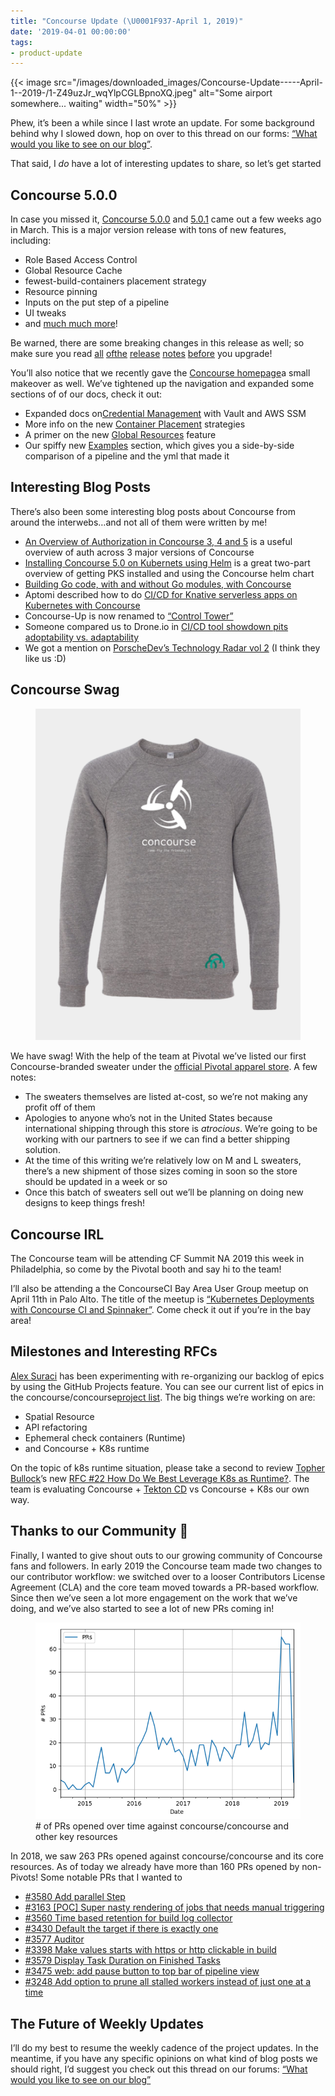 ```yaml
---
title: "Concourse Update (\U0001F937-April 1, 2019)"
date: '2019-04-01 00:00:00'
tags:
- product-update
---
```


{{< image src="/images/downloaded_images/Concourse-Update-----April-1--2019-/1-Z49uzJr_wqYlpCGLBpnoXQ.jpeg" alt="Some airport somewhere... waiting" width="50%" >}}

Phew, it’s been a while since I last wrote an update. For some background behind why I slowed down, hop on over to this thread on our forms: [“What would you like to see on our blog”](https://discuss.concourse-ci.org/t/what-kind-of-topics-would-you-like-to-see-on-our-blog/1222/8).

That said, I _do_ have a lot of interesting updates to share, so let’s get started

## Concourse 5.0.0

In case you missed it, [Concourse 5.0.0](https://concourse-ci.org/download.html#v500) and [5.0.1](https://concourse-ci.org/download.html#v501) came out a few weeks ago in March. This is a major version release with tons of new features, including:

- Role Based Access Control
- Global Resource Cache
- fewest-build-containers placement strategy
- Resource pinning
- Inputs on the put step of a pipeline
- UI tweaks
- and [much much more](https://concourse-ci.org/download.html#v500)!

Be warned, there are some breaking changes in this release as well; so make sure you read [all](https://concourse-ci.org/download.html#v500-note-1) [of](https://concourse-ci.org/download.html#v500-note-2)[the](https://concourse-ci.org/download.html#v500-note-3) [release](https://concourse-ci.org/download.html#v500-note-4) [notes](https://concourse-ci.org/download.html#v500-note-5) [before](https://concourse-ci.org/download.html#v500-note-6) you upgrade!

You’ll also notice that we recently gave the [Concourse homepage](https://concourse-ci.org/)a small makeover as well. We’ve tightened up the navigation and expanded some sections of of our docs, check it out:

- Expanded docs on[Credential Management](https://concourse-ci.org/creds.html) with Vault and AWS SSM
- More info on the new [Container Placement](https://concourse-ci.org/container-placement.html) strategies
- A primer on the new [Global Resources](https://concourse-ci.org/global-resources.html) feature
- Our spiffy new [Examples](https://concourse-ci.org/learning.html#examples) section, which gives you a side-by-side comparison of a pipeline and the yml that made it

## Interesting Blog Posts

There’s also been some interesting blog posts about Concourse from around the interwebs…and not all of them were written by me!

- [An Overview of Authorization in Concourse 3, 4 and 5](https://medium.com/concourse-ci/an-overview-of-authorization-in-concourse-3-4-and-5-7128cca36194) is a useful overview of auth across 3 major versions of Concourse
- [Installing Concourse 5.0 on Kubernets using Helm](https://medium.com/concourse-ci/installing-concourse-5-0-on-pivotal-container-service-using-helm-9f20e4e1b8bf) is a great two-part overview of getting PKS installed and using the Concourse helm chart
- [Building Go code, with and without Go modules, with Concourse](https://www.orsolabs.com/post/building-go-code-with-concourse/)
- Aptomi described how to do [CI/CD for Knative serverless apps on Kubernetes with Concourse](https://medium.com/aptomi/ci-cd-for-knative-serverless-apps-on-kubernetes-with-concourse-54bafef51767)
- Concourse-Up is now renamed to [“Control Tower”](http://www.engineerbetter.com/blog/concourse-up-renamed-to-control-tower/)
- Someone compared us to Drone.io in [CI/CD tool showdown pits adoptability vs. adaptability](https://searchsoftwarequality.techtarget.com/tip/CI-CD-tool-showdown-pits-adoptability-vs-adaptability)
- We got a mention on [PorscheDev’s Technology Radar vol 2](https://medium.com/porschedev/technology-radar-vol-2-4833fb31e2fd) (I think they like us :D)

## Concourse Swag
<figure class="kg-card kg-image-card"><img src="/assets/images/downloaded_images/Concourse-Update-----April-1--2019-/1-7Ox9ZUESMtTgP-wCg5gaww.png" class="kg-image" alt loading="lazy"></figure>

We have swag! With the help of the team at Pivotal we’ve listed our first Concourse-branded sweater under the [official Pivotal apparel store](https://store.pivotal.io/collections/all-products/products/pivotal-unisex-crewneck-sweatshirt). A few notes:

- The sweaters themselves are listed at-cost, so we’re not making any profit off of them
- Apologies to anyone who’s not in the United States because international shipping through this store is _atrocious_. We’re going to be working with our partners to see if we can find a better shipping solution.
- At the time of this writing we’re relatively low on M and L sweaters, there’s a new shipment of those sizes coming in soon so the store should be updated in a week or so
- Once this batch of sweaters sell out we’ll be planning on doing new designs to keep things fresh!

## Concourse IRL

The Concourse team will be attending CF Summit NA 2019 this week in Philadelphia, so come by the Pivotal booth and say hi to the team!

I’ll also be attending a the ConcourseCI Bay Area User Group meetup on April 11th in Palo Alto. The title of the meetup is [“Kubernetes Deployments with Concourse CI and Spinnaker”](https://www.meetup.com/concourse/events/259904171/). Come check it out if you’re in the bay area!

## Milestones and Interesting RFCs

[Alex Suraci](https://medium.com/u/263a63b2f209) has been experimenting with re-organizing our backlog of epics by using the GitHub Projects feature. You can see our current list of epics in the concourse/concourse[project list](https://github.com/concourse/concourse/projects). The big things we’re working on are:

- Spatial Resource
- API refactoring
- Ephemeral check containers (Runtime)
- and Concourse + K8s runtime

On the topic of k8s runtime situation, please take a second to review [Topher Bullock](https://medium.com/u/58876cdc2180)’s new [RFC #22 How Do We Best Leverage K8s as Runtime?](https://github.com/topherbullock/rfcs/blob/e4a80f902bc835b2d528a7550b427bfa83a5660d/008-k8s-runtime/proposal.md). The team is evaluating Concourse + [Tekton CD](https://github.com/tektoncd/pipeline) vs Concourse + K8s our own way.

## Thanks to our Community 🙏

Finally, I wanted to give shout outs to our growing community of Concourse fans and followers. In early 2019 the Concourse team made two changes to our contributor workflow: we switched over to a looser Contributors License Agreement (CLA) and the core team moved towards a PR-based workflow. Since then we’ve seen a lot more engagement on the work that we’ve doing, and we’ve also started to see a lot of new PRs coming in!

<figure class="kg-card kg-image-card kg-card-hascaption"><img src="/assets/images/downloaded_images/Concourse-Update-----April-1--2019-/1-mPK8DgHmIv36A0Z6pNebjg.png" class="kg-image" alt loading="lazy"><figcaption># of PRs opened over time against concourse/concourse and other key resources</figcaption></figure>

In 2018, we saw 263 PRs opened against concourse/concourse and its core resources. As of today we already have more than 160 PRs opened by non-Pivots! Some notable PRs that I wanted to

- [#3580 Add parallel Step](https://github.com/concourse/concourse/pull/3580)
- [#3163 [POC] Super nasty rendering of jobs that needs manual triggering](https://github.com/concourse/concourse/pull/3163)
- [#3560 Time based retention for build log collector](https://github.com/concourse/concourse/pull/3560)
- [#3430 Default the target if there is exactly one](https://github.com/concourse/concourse/pull/3430)
- [#3577 Auditor](https://github.com/concourse/concourse/pull/3577)
- [#3398 Make values starts with https or http clickable in build](https://github.com/concourse/concourse/pull/3398)
- [#3579 Display Task Duration on Finished Tasks](https://github.com/concourse/concourse/pull/3579)
- [#3475 web: add pause button to top bar of pipeline view](https://github.com/concourse/concourse/pull/3475)
- [#3248 Add option to prune all stalled workers instead of just one at a time](https://github.com/concourse/concourse/pull/3248)

## The Future of Weekly Updates

I’ll do my best to resume the weekly cadence of the project updates. In the meantime, if you have any specific opinions on what kind of blog posts we should right, I’d suggest you check out this thread on our forums: [“What would you like to see on our blog”](https://discuss.concourse-ci.org/t/what-kind-of-topics-would-you-like-to-see-on-our-blog/1222/8)

